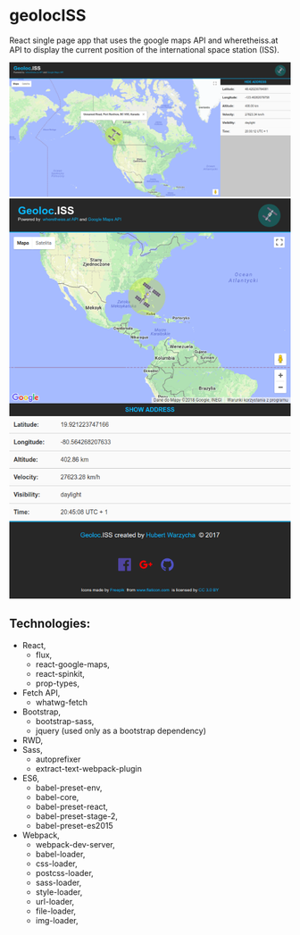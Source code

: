 # geolocISS
React single page app that uses the google maps API and wheretheiss.at API to display the current position of the international space station (ISS).

![Screenshot](ISS_geolocation.png)
![Screenshot](ISS_geolocation_s.png)

## Technologies:
  * React,
      - flux,
      - react-google-maps,
      - react-spinkit,
      - prop-types,
  * Fetch API,
      - whatwg-fetch
  * Bootstrap,
      - bootstrap-sass,
      - jquery (used only as a bootstrap dependency)
  * RWD,
  * Sass,
      - autoprefixer
      - extract-text-webpack-plugin
  * ES6,
      - babel-preset-env,
      - babel-core,
      - babel-preset-react,
      - babel-preset-stage-2,
      - babel-preset-es2015
  * Webpack,
      - webpack-dev-server,  
      - babel-loader,
      - css-loader,
      - postcss-loader,
      - sass-loader,
      - style-loader,
      - url-loader,
      - file-loader,
      - img-loader,
